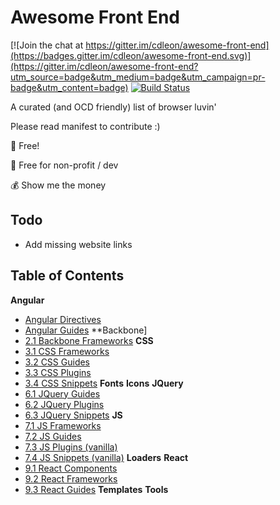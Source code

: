 # Awesome Front End

[![Join the chat at https://gitter.im/cdleon/awesome-front-end](https://badges.gitter.im/cdleon/awesome-front-end.svg)](https://gitter.im/cdleon/awesome-front-end?utm_source=badge&utm_medium=badge&utm_campaign=pr-badge&utm_content=badge)
[![Build Status](https://api.travis-ci.org/cdleon/awesome-front-end.svg?branch=master)](https://travis-ci.org/cdleon/awesome-front-end)

A curated (and OCD friendly) list of browser luvin'

Please read manifest to contribute :)

:gift_heart: Free!

:rainbow: Free for non-profit / dev

:moneybag: Show me the money

## Todo
- Add missing website links

## <a id="index"></a>Table of Contents

**Angular**
 * [Angular Directives](https://github.com/cdleon/awesome-front-end/blob/master/Angular/Directives.md)
 * [Angular Guides](https://github.com/cdleon/awesome-front-end/blob/master/Angular/Guides.md)
**Backbone]
 * [2.1 Backbone Frameworks](#backbone-frameworks)
**CSS**
 * [3.1 CSS Frameworks](#css-frameworks)
 * [3.2 CSS Guides](#css-guides)
 * [3.3 CSS Plugins](#css-plugins)
 * [3.4 CSS Snippets](#css-snippets)
**Fonts**
**Icons**
**JQuery**
 * [6.1 JQuery Guides](#jquery-guides)
 * [6.2 JQuery Plugins](#jquery-plugins)
 * [6.3 JQuery Snippets](#jquery-snippets)
**JS**
 * [7.1 JS Frameworks](#js-frameworks)
 * [7.2 JS Guides](#js-guides)
 * [7.3 JS Plugins (vanilla)](#js-plugins)
 * [7.4 JS Snippets (vanilla)](#js-snippets)
**Loaders**
**React**
 * [9.1 React Components](#react-components)
 * [9.2 React Frameworks](#react-frameworks)
 * [9.3 React Guides](#react-guides)
**Templates**
**Tools**
